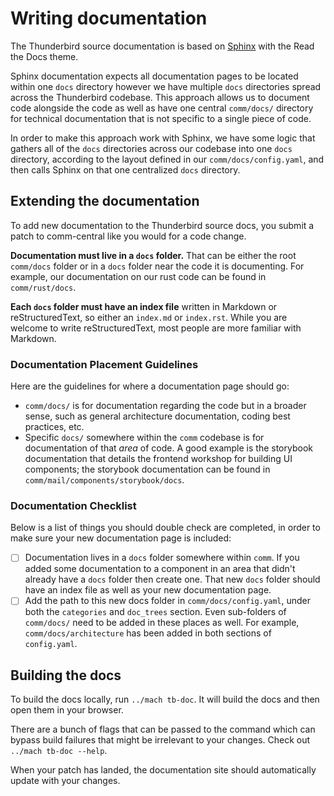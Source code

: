 # Writing documentation

The Thunderbird source documentation is based on [Sphinx](https://www.sphinx-doc.org/en/master/)
with the Read the Docs theme.

Sphinx documentation expects all documentation pages to be located within one
`docs` directory however we have multiple `docs` directories spread across the
Thunderbird codebase. This approach allows us to document code alongside the
code as well as have one central `comm/docs/` directory for technical
documentation that is not specific to a single piece of code.

In order to make this approach work with Sphinx, we have some logic that gathers
all of the `docs` directories across our codebase into one `docs` directory,
according to the layout defined in our `comm/docs/config.yaml`, and then calls
Sphinx on that one centralized `docs` directory.

## Extending the documentation

To add new documentation to the Thunderbird source docs, you submit a patch to
comm-central like you would for a code change.

**Documentation must live in a `docs` folder.** That can be either the root
`comm/docs` folder or in a `docs` folder near the code it is documenting. For
example, our documentation on our rust code can be found in `comm/rust/docs`.

**Each `docs` folder must have an index file** written in Markdown or
reStructuredText, so either an `index.md` or `index.rst`. While you are welcome
to write reStructuredText, most people are more familiar with Markdown.

### Documentation Placement Guidelines

Here are the guidelines for where a documentation page should go:
* `comm/docs/` is for documentation regarding the code but in a broader sense,
such as general architecture documentation, coding best practices, etc.
* Specific `docs/` somewhere within the `comm` codebase is for documentation of
that *area* of code. A good example is the storybook documentation that details
the frontend workshop for building UI components; the storybook documentation
can be found in `comm/mail/components/storybook/docs`.

### Documentation Checklist

Below is a list of things you should double check are completed, in order to
make sure your new documentation page is included:

- [ ] Documentation lives in a `docs` folder somewhere within `comm`. If you added
some documentation to a component in an area that didn't already have a `docs`
folder then create one. That new `docs` folder should have an index file as well
as your new documentation page.
- [ ] Add the path to this new docs folder in
`comm/docs/config.yaml`, under both the `categories` and `doc_trees` section.
Even sub-folders of `comm/docs/` need to be added in these places as well. For
example, `comm/docs/architecture` has been added in both sections of
`config.yaml`.

## Building the docs

To build the docs locally, run `../mach tb-doc`. It will build the docs and then
open them in your browser.

There are a bunch of flags that can be passed to the command which can bypass
build failures that might be irrelevant to your changes. Check out `../mach
tb-doc --help`.

When your patch has landed, the documentation site should automatically update
with your changes.
